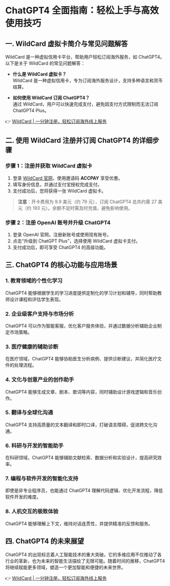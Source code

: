 # ChatGPT4 全面指南：轻松上手与高效使用技巧

## 一. WildCard 虚拟卡简介与常见问题解答

WildCard 是一种虚拟信用卡平台，帮助用户轻松订阅海外服务，如 ChatGPT4。以下是关于 WildCard 的常见问题解答：

- **什么是 WildCard 虚拟卡？**  
  WildCard 是一种虚拟信用卡，专为订阅海外服务设计，支持多种语言和货币结算。
  
- **如何使用 WildCard 订阅 ChatGPT4？**  
  通过 WildCard，用户可以快速完成支付，避免因支付方式限制而无法订阅 ChatGPT4 Plus。

👉 [WildCard | 一分钟注册，轻松订阅海外线上服务](https://bbtdd.com/WildCard)

## 二. 使用 WildCard 注册并订阅 ChatGPT4 的详细步骤

### 步骤 1：注册并获取 WildCard 虚拟卡
1. 登录 [WildCard 官网](https://bbtdd.com/WildCard)，使用邀请码 **ACCPAY** 享受优惠。
2. 填写身份信息，并通过支付宝授权完成支付。
3. 支付成功后，您将获得一张 WildCard 虚拟卡。

> **注意**：开卡费用为 9.9 美元（约 79 元），订阅 ChatGPT4 总共约需 27 美元（约 193 元）。余额不足时需及时充值，避免影响使用。

### 步骤 2：注册 OpenAI 账号并升级 ChatGPT4
1. 登录 OpenAI 官网，注册新账号或使用现有账号。
2. 点击“升级到 ChatGPT Plus”，选择使用 WildCard 虚拟卡支付。
3. 支付成功后，即可享受 ChatGPT4 的高级功能。

## 三. ChatGPT4 的核心功能与应用场景

### 1. 教育领域的个性化学习
ChatGPT4 能够根据学生的学习进度提供定制化的学习计划和辅导，同时帮助教师设计课程和评估学生表现。

### 2. 企业级客户支持与市场分析
ChatGPT4 可以作为智能客服，优化客户服务体验，并通过数据分析辅助企业制定市场策略。

### 3. 医疗健康的辅助诊断
在医疗领域，ChatGPT4 能够协助医生分析病例、提供诊断建议，并简化医疗文件的处理流程。

### 4. 文化与创意产业的创作助手
ChatGPT4 能够生成文章、剧本、歌词等内容，同时辅助设计游戏逻辑和音乐创作。

### 5. 翻译与全球化沟通
ChatGPT4 支持高质量的文本翻译和即时口译，打破语言障碍，促进跨文化沟通。

### 6. 科研与开发的智能助手
在科研领域，ChatGPT4 能够辅助文献检索、数据分析和实验设计，提高研究效率。

### 7. 编程与软件开发的智能化支持
即使是非专业程序员，也能通过 ChatGPT4 理解代码逻辑、优化开发流程，降低软件开发的难度。

### 8. 人机交互的极致体验
ChatGPT4 能够理解上下文，维持对话连贯性，并提供精准的反馈和服务。

## 四. ChatGPT4 的未来展望
ChatGPT4 的出现标志着人工智能技术的重大突破。它的多维应用不仅推动了各行业的革新，也为未来的智能生活描绘了无限可能。随着时间的推移，ChatGPT4 将继续赋能更多领域，塑造一个更加智能和便捷的未来世界。

👉 [WildCard | 一分钟注册，轻松订阅海外线上服务](https://bbtdd.com/WildCard)